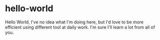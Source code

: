 # hello-world

Hello World,
I've no idea what I'm doing here, but I'd love to be more efficient using different tool at daily work.
I'm sure I'll learn a lot from all of you. 
